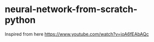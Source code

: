 # neural-network-from-scratch-python

Inspired from here https://www.youtube.com/watch?v=joA6fEAbAQc